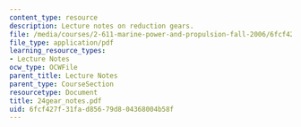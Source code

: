 ```yaml
---
content_type: resource
description: Lecture notes on reduction gears.
file: /media/courses/2-611-marine-power-and-propulsion-fall-2006/6fcf427f31fad85679d804368004b58f_24gear_notes.pdf
file_type: application/pdf
learning_resource_types:
- Lecture Notes
ocw_type: OCWFile
parent_title: Lecture Notes
parent_type: CourseSection
resourcetype: Document
title: 24gear_notes.pdf
uid: 6fcf427f-31fa-d856-79d8-04368004b58f
---
```

